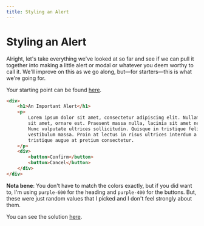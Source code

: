 ```yaml
---
title: Styling an Alert
---
```


# Styling an Alert

<script lang="ts">
  import { Playground } from '$components';
</script>

Alright, let's take everything we've looked at so far and see if we can pull it together into making a little alert or modal or whatever you deem worthy to call it. We'll improve on this as we go along, but—for starters—this is what we're going for.

Your starting point can be found [here](https://play.tailwindcss.com/QBodHAvVBk).

```html
<div>
	<h1>An Important Alert</h1>
	<p>
		Lorem ipsum dolor sit amet, consectetur adipiscing elit. Nullam in metus ornare, volutpat mauris
		sit amet, ornare est. Praesent massa nulla, lacinia sit amet neque sed, ornare porttitor ante.
		Nunc vulputate ultrices sollicitudin. Quisque in tristique felis, vel blandit felis. Aliquam ut
		vestibulum massa. Proin at lectus in risus ultrices interdum a fringilla nisi. Maecenas
		tristique augue at pretium consectetur.
	</p>
	<div>
		<button>Confirm</button>
		<button>Cancel</button>
	</div>
</div>
```

**Nota bene**: You don't have to match the colors exactly, but if you did want to, I'm using `purple-600` for the heading and `purple-400` for the buttons. But, these were just random values that I picked and I don't feel strongly about them.

<Playground id="38Nex02hmh" title="The Goal" height={500} />

You can see the solution [here](https://play.tailwindcss.com/38Nex02hmh).

